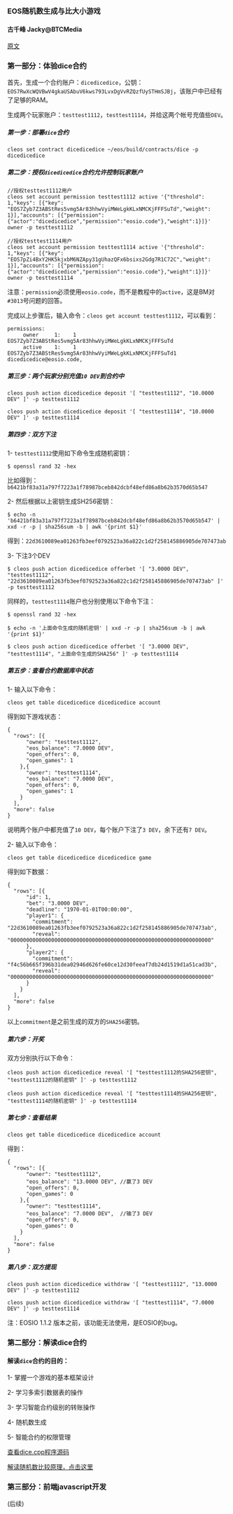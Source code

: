 ### EOS随机数生成与比大小游戏

#### 古千峰 Jacky@BTCMedia

[原文](https://github.com/EOSIO/eos/blob/master/contracts/dice/README.md)

### 第一部分：体验dice合约

首先，生成一个合约账户：`dicedicedice`，公钥：`EOS7RwXcWQVBwV4gkaUSAbuV6kws793LvxDgVvRZQzfUySTHmSJBj`，该账户中已经有了足够的RAM。

生成两个玩家账户：`testtest1112`，`testtest1114`，并给这两个帐号充值些`DEV`。

##### 第一步：部署`dice`合约
```
cleos set contract dicedicedice ~/eos/build/contracts/dice -p dicedicedice
```

##### 第二步：授权`dicedicedice`合约允许控制玩家账户

```
//授权testtest1112用户
cleos set account permission testtest1112 active '{"threshold": 1,"keys": [{"key": "EOS7Zyb7Z3ABStRes5vmg5Ar83hhwVyiMWeLgkKLxNMCKjFFFSuTd","weight": 1}],"accounts": [{"permission":{"actor":"dicedicedice","permission":"eosio.code"},"weight":1}]}' owner -p testtest1112

//授权testtest1114用户
cleos set account permission testtest1114 active '{"threshold": 1,"keys": [{"key": "EOS7pZi4BxY2HK5kjxbM6NZApy31gUhazQFx6bsixs2Gdg7R1C72C","weight": 1}],"accounts": [{"permission":{"actor":"dicedicedice","permission":"eosio.code"},"weight":1}]}' owner -p testtest1114
```

注意：`permission`必须使用`eosio.code`，而不是教程中的`active`，这是BM对`#3013`号问题的回答。

完成以上步骤后，输入命令：`cleos get account testtest1112`，可以看到：

```
permissions:
     owner     1:    1 EOS7Zyb7Z3ABStRes5vmg5Ar83hhwVyiMWeLgkKLxNMCKjFFFSuTd
     active    1:    1 EOS7Zyb7Z3ABStRes5vmg5Ar83hhwVyiMWeLgkKLxNMCKjFFFSuTd1 dicedicedice@eosio.code,
```

##### 第三步：两个玩家分别充值`10 DEV`到合约中
```
cleos push action dicedicedice deposit '[ "testtest1112", "10.0000 DEV" ]' -p testtest1112

cleos push action dicedicedice deposit '[ "testtest1114", "10.0000 DEV" ]' -p testtest1114
```

##### 第四步：双方下注
1- `testtest1112`使用如下命令生成随机密钥：

```
$ openssl rand 32 -hex
```
比如得到：`b6421bf83a31a797f7223a1f78987bceb842dcbf48efd86a8b62b3570d65b547`

2- 然后根据以上密钥生成SH256密钥：

```
$ echo -n 'b6421bf83a31a797f7223a1f78987bceb842dcbf48efd86a8b62b3570d65b547' | xxd -r -p | sha256sum -b | awk '{print $1}'
```
得到：`22d3610089ea01263fb3eef0792523a36a822c1d2f258145886905de707473ab`

3- 下注3个DEV
```
$ cleos push action dicedicedice offerbet '[ "3.0000 DEV", "testtest1112", "22d3610089ea01263fb3eef0792523a36a822c1d2f258145886905de707473ab" ]' -p testtest1112
```

同样的，`testtest1114`账户也分别使用以下命令下注：

```
$ openssl rand 32 -hex

$ echo -n '上面命令生成的随机密钥' | xxd -r -p | sha256sum -b | awk '{print $1}'

$ cleos push action dicedicedice offerbet '[ "3.0000 DEV", "testtest1114", "上面命令生成的SHA256" ]' -p testtest1114
```

##### 第五步：查看合约数据库中状态
1- 输入以下命令：

```
cleos get table dicedicedice dicedicedice account
```
得到如下游戏状态：

```
{
  "rows": [{
      "owner": "testtest1112",
      "eos_balance": "7.0000 DEV",
      "open_offers": 0,
      "open_games": 1
    },{
      "owner": "testtest1114",
      "eos_balance": "7.0000 DEV",
      "open_offers": 0,
      "open_games": 1
    }
  ],
  "more": false
}
```
说明两个账户中都充值了`10 DEV`，每个账户下注了`3 DEV`，余下还有`7 DEV`。

2- 输入以下命令：

```
cleos get table dicedicedice dicedicedice game
```

得到如下数据：

```
{
  "rows": [{
      "id": 1,
      "bet": "3.0000 DEV",
      "deadline": "1970-01-01T00:00:00",
      "player1": {
        "commitment": "22d3610089ea01263fb3eef0792523a36a822c1d2f258145886905de707473ab",
        "reveal": "0000000000000000000000000000000000000000000000000000000000000000"
      },
      "player2": {
        "commitment": "f4c56b665f396b31dea02946d626fe60ce12d30feeaf7db24d1519d1a51cad3b",
        "reveal": "0000000000000000000000000000000000000000000000000000000000000000"
      }
    }
  ],
  "more": false
}
```
以上`commitment`是之前生成的双方的`SHA256`密钥。

##### 第六步：开奖
双方分别执行以下命令：

```
cleos push action dicedicedice reveal '[ "testtest1112的SHA256密钥", "testtest1112的随机密钥" ]' -p testtest1112

cleos push action dicedicedice reveal '[ "testtest1114的SHA256密钥", "testtest1114的随机密钥" ]' -p testtest1114
```

##### 第七步：查看结果
```
cleos get table dicedicedice dicedicedice account
```

得到：

```
{
  "rows": [{
      "owner": "testtest1112",
      "eos_balance": "13.0000 DEV", //赢了3 DEV
      "open_offers": 0,
      "open_games": 0
    },{
      "owner": "testtest1114",
      "eos_balance": "7.0000 DEV",  //输了3 DEV
      "open_offers": 0,
      "open_games": 0
    }
  ],
  "more": false
}
```

##### 第八步：双方提现

```
cleos push action dicedicedice withdraw '[ "testtest1112", "13.0000 DEV" ]' -p testtest1112

cleos push action dicedicedice withdraw '[ "testtest1114", "7.0000 DEV" ]' -p testtest1114
```

注：EOSIO 1.1.2 版本之前，该功能无法使用，是EOSIO的bug。

### 第二部分：解读dice合约
#### 解读`dice`合约的目的：
1- 掌握一个游戏的基本框架设计

2- 学习多索引数据表的操作

3- 学习智能合约级别的转账操作

4- 随机数生成

5- 智能合约的权限管理

[查看dice.cpp程序源码](https://www.eternum.io/ipfs/QmWSVXGbNJWJgSvP93o1yNL3HcGjbkUvCHeMkMPTs9Qyrr)

[解读随机数比较原理，点击这里](https://github.com/eoshackathon/eos_dapp_development_cn/blob/master/docs/randomization.md)

### 第三部分：前端javascript开发
(后续)
